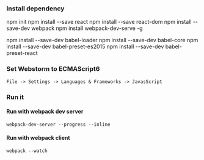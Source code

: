 ### Install dependency
npm init
npm install --save react
npm install --save react-dom
npm install --save-dev webpack
npm install webpack-dev-serve -g

npm install --save-dev babel-loader
npm install --save-dev babel-core
npm install --save-dev babel-preset-es2015
npm install --save-dev babel-preset-react

### Set Webstorm to ECMAScript6
    File -> Settings -> Languages & Frameworks -> JavasScript
    
### Run it
#### Run with webpack dev server
    webpack-dev-server --progress --inline
#### Run with webpack client
    webpack --watch

